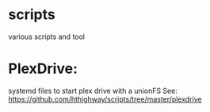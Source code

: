 # scripts
various scripts and tool

# PlexDrive:
   systemd files to start plex drive with a unionFS
   See: https://github.com/hthighway/scripts/tree/master/plexdrive
